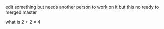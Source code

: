 edit something but needs another person to work on it but this no ready to merged master

what is 2 + 2 = 4
